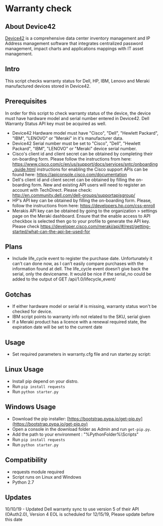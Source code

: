 # Warranty check

## About Device42
[Device42](http://www.device42.com) is a comprehensive data center inventory management and IP Address management software that integrates centralized password management, impact charts and applications mappings with IT asset management.

## Intro
This script checks warranty status for Dell, HP, IBM, Lenovo and Meraki manufactured devices stored in Device42.

## Prerequisites
In order for this script to check warranty status of the device, the device must have hardware model and serial number entered in Device42. Dell Warranty Status API key must be acquired as well.
- Device42 Hardware model must have "Cisco", "Dell", "Hewlett Packard", "IBM", "LENOVO" or "Meraki" in it's manufacturer data.
- Device42 Serial number must be set to "Cisco", "Dell", "Hewlett Packard", "IBM", "LENOVO" or "Meraki" device serial number.
- Cisco's client id and client secret can be obtained by completing their on-boarding form. Please follow the instructions from here: https://www.cisco.com/c/en/us/support/docs/services/sntc/onboarding_guide.html instructions for enabling the Cisco support APIs can be found here: https://apiconsole.cisco.com/documentation
- Dell's client id and client secret can be obtained by filling the on-boarding form. New and existing API users will need to register an account with TechDirect. Please check: http://en.community.dell.com/dell-groups/supportapisgroup/
- HP's API key can be obtained by filling the on-boarding form. Please, follow the instructions from here: https://developers.hp.com/css-enroll
- Merakis API key can be obtained by going to the organization > settings page on the Meraki dashboard. Ensure that the enable access to API checkbox is selected then go to your profile to generate the API key. Please check https://developer.cisco.com/meraki/api/#/rest/getting-started/what-can-the-api-be-used-for
## Plans
- Include life_cycle event to register the purchase date. Unfortunately it can’t can done now, as I can’t easily compare purchases with the information found at dell. The life_cycle event doesn’t give back the serial, only the devicename. It would be nice if the serial_no could be added to the output of GET /api/1.0/lifecycle_event/

## Gotchas
- If either hardware model or serial # is missing, warranty status won't be checked for device.
- IBM script points to warranty info not related to the SKU, serial given
- If a Meraki product has a licence with a renewal required state, the expiration date will be set to the current date

## Usage
- Set required parameters in warranty.cfg file and run starter.py script:

## Linux Usage
- Install pip depend on your distro.
- Run `pip install requests`
- Run `python starter.py`

## Windows Usage
- Download the pip installer: [https://bootstrap.pypa.io/get-pip.py](https://bootstrap.pypa.io/get-pip.py)
- Open a console in the download folder as Admin and run `get-pip.py`.
- Add the path to your environment : "%PythonFolder%\Scripts"
- Run `pip install requests`
- Run `python starter.py`

## Compatibility
* requests module required
* Script runs on Linux and Windows
* Python 2.7

## Updates
10/10/19 - Updated Dell warranty sync to use version 5 of their API (OAuth2.0), Version 4 EOL is scheduled for 12/15/19, Please update before this date